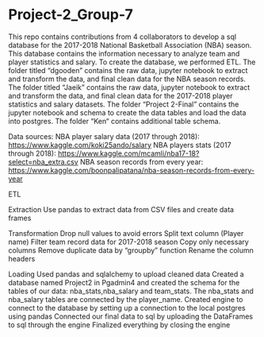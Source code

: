 # Project-2_Group-7
This repo contains contributions from 4 collaborators to develop a sql database for the 2017-2018 National Basketball Association (NBA) season. This database contains the information necessary to analyze team and player statistics and salary. To create the database, we performed ETL. The folder titled “dgooden” contains the raw data, jupyter notebook to extract and transform the data, and final clean data for the NBA season records. The folder titled “Jaeik” contains the raw data, jupyter notebook to extract and transform the data, and final clean data for the 2017-2018 player statistics and salary datasets. The folder “Project 2-Final” contains the jupyter notebook and schema to create the data tables and load the data into postgres. The folder “Ken“ contains additional table schema. 

Data sources: 
NBA player salary data (2017 through 2018): https://www.kaggle.com/koki25ando/salary
NBA players stats (2017 through 2018): https://www.kaggle.com/mcamli/nba17-18?select=nba_extra.csv
NBA season records from every year: https://www.kaggle.com/boonpalipatana/nba-season-records-from-every-year

ETL

Extraction
Use pandas to extract data from CSV files and create data frames

Transformation
Drop null values to avoid errors
Split text column (Player name)
Filter team record data for 2017-2018 season
Copy only necessary columns
Remove duplicate data by “groupby” function
Rename the column headers

Loading
Used pandas and sqlalchemy to upload cleaned data 
Created a database named  Project2 in Pgadmin4 and created the schema for the tables of our data: nba_stats,nba_salary and team_stats. The nba_stats and nba_salary tables are connected by the player_name. 
Created engine to connect to the database by setting up a connection to the local postgres using pandas
Connected our final data  to sql by uploading the DataFrames to sql through the engine
Finalized everything by closing the engine
